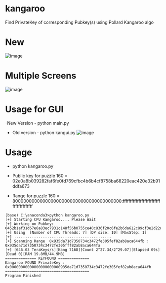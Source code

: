 # kangaroo
Find PrivateKey of corresponding Pubkey(s) using Pollard Kangaroo algo 

# New

![image](https://github.com/Mizogg/kangaroo/assets/88630056/40ece355-31d0-4980-92ad-52e7e8cdc2af)

# Multiple Screens

![image](https://github.com/Mizogg/kangaroo/assets/88630056/b5069d99-e8cd-4a20-b246-42e6ee243adf)

# Usage for GUI
-New Version -  python main.py
- Old version -  python kangui.py
![image](https://github.com/Mizogg/kangaroo/assets/88630056/4cee328d-ea9e-442a-8ac9-089335c845c2)

# Usage
- python kangaroo.py

- Public key for puzzle 160 = 02e0a8b039282faf6fe0fd769cfbc4b6b4cf8758ba68220eac420e32b91ddfa673
- Range for puzzle 160  = 8000000000000000000000000000000000000000:ffffffffffffffffffffffffffffffffffffffff
```
(base) C:\anaconda3>python kangaroo.py
[+] Starting CPU Kangaroo.... Please Wait
[+] Working on Pubkey: 0452b1af31d67e6a83ec7931c148f56b0755ce40c836f20c6fe2b6da612c89cf3e2d22dceb73a2648739bfc45c9a305e385a5c1fbeea35a8f946fd78c9fc67a615
[+] Using  [Number of CPU Threads: 7] [DP size: 10] [MaxStep: 1]
[+] ............................................
[+] Scanning Range  0x935da71d7350734c3472fe305fef82ab8aca644fb : 0x935da71d7350734c3472fe305fff82ab8aca644fa
[+] [646.03 TeraKeys/s][Kang 7168][Count 2^27.34/2^29.07][Elapsed 09s][Dead 0][RAM 19.8MB/44.9MB]
============== KEYFOUND ==============
Kangaroo FOUND PrivateKey : 0x00000000000000000000000935da71d7350734c3472fe305fef82ab8aca644fb
======================================
Program Finished
```

